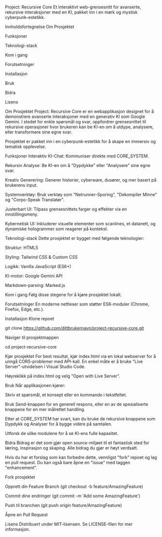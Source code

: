 Project: Recursive Core
Et interaktivt web-grensesnitt for avanserte, rekursive interaksjoner med en KI, pakket inn i en mørk og mystisk cyberpunk-estetikk.

Innholdsfortegnelse
Om Prosjektet

Funksjoner

Teknologi-stack

Kom i gang

Forutsetninger

Installasjon

Bruk

Bidra

Lisens

Om Prosjektet
Project: Recursive Core er en webapplikasjon designet for å demonstrere avanserte interaksjoner med en generativ KI som Google Gemini. I stedet for enkle spørsmål og svar, oppfordrer grensesnittet til rekursive operasjoner hvor brukeren kan be KI-en om å utdype, analysere, eller transformere sine egne svar.

Prosjektet er pakket inn i en cyberpunk-estetikk for å skape en immersiv og tematisk opplevelse.

Funksjoner
Interaktiv KI-Chat: Kommuniser direkte med CORE_SYSTEM.

Rekursiv Analyse: Be KI-en om å "Dypdykke" eller "Analysere" sine egne svar.

Kreativ Generering: Generer historier, cyberware, dusører, og mer basert på brukerens input.

Systemverktøy: Bruk verktøy som "Netrunner-Sporing", "Dekompiler Minne" og "Corpo-Speak Translatør".

Justerbart UI: Tilpass grensesnittets farger og effekter via en innstillingsmeny.

Kybernetisk UI: Inkluderer visuelle elementer som scanlines, et datanett, og dynamiske hologrammer som reagerer på kontekst.

Teknologi-stack
Dette prosjektet er bygget med følgende teknologier:

Struktur: HTML5

Styling: Tailwind CSS & Custom CSS

Logikk: Vanilla JavaScript (ES6+)

KI-motor: Google Gemini API

Markdown-parsing: Marked.js

Kom i gang
Følg disse stegene for å kjøre prosjektet lokalt.

Forutsetninger
En moderne nettleser som støtter ES6-moduler (Chrome, Firefox, Edge, etc.).

Installasjon
Klone repoet

git clone https://github.com/dittbrukernavn/project-recursive-core.git

Naviger til prosjektmappen

cd project-recursive-core

Kjør prosjektet
For best resultat, kjør index.html via en lokal webserver for å unngå CORS-problemer med API-kall. En enkel måte er å bruke "Live Server"-utvidelsen i Visual Studio Code.

Høyreklikk på index.html og velg "Open with Live Server".

Bruk
Når applikasjonen kjører:

Skriv et spørsmål, et konsept eller en kommando i tekstfeltet.

Bruk Send-knappen for en generell respons, eller en av de spesialiserte knappene for en mer målrettet handling.

Etter at CORE_SYSTEM har svart, kan du bruke de rekursive knappene som Dypdykk og Analyser for å bygge videre på samtalen.

Utforsk de ulike modulene for å se KI-ens fulle kapasitet.

Bidra
Bidrag er det som gjør open source-miljøet til et fantastisk sted for læring, inspirasjon og skaping. Alle bidrag du gjør er høyt verdsatt.

Hvis du har et forslag som kan forbedre dette, vennligst "fork" repoet og lag en pull request. Du kan også bare åpne en "issue" med taggen "enhancement".

Fork prosjektet

Opprett din Feature Branch (git checkout -b feature/AmazingFeature)

Commit dine endringer (git commit -m 'Add some AmazingFeature')

Push til branchen (git push origin feature/AmazingFeature)

Åpne en Pull Request

Lisens
Distribuert under MIT-lisensen. Se LICENSE-filen for mer informasjon.
